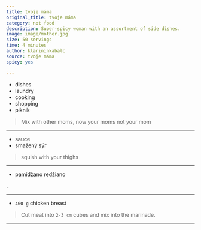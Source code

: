 ```yaml
---
title: tvoje máma
original_title: tvoje máma
category: not food
description: Super-spicy woman with an assortment of side dishes.
image: image/mother.jpg
size: 50 servings
time: 4 minutes
author: klarininkabalc
source: tvoje máma
spicy: yes

---
```


* dishes
* laundry
* cooking
* shopping
* piknik

> Mix with other moms, now your moms not your mom

---

* sauce
* smažený sýr
> squish with your thighs
---

* pamidžano redžiano

.

---

* `400 g` chicken breast

> Cut meat into `2-3 cm` cubes and mix into the marinade.

---
